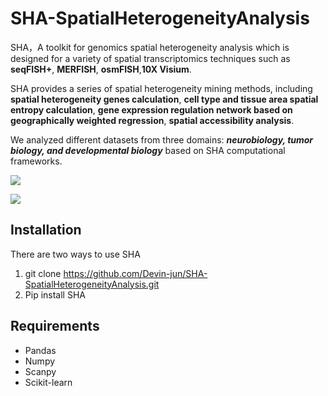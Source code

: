 # SHA-SpatialHeterogeneityAnalysis
SHA，A toolkit for genomics spatial heterogeneity analysis which is designed for a variety of spatial transcriptomics techniques such as **seqFISH+**, **MERFISH**, **osmFISH**,**10X Visium**.

SHA provides a series of spatial heterogeneity mining methods, including **spatial heterogeneity genes calculation**, **cell type and tissue area spatial entropy calculation**, **gene expression regulation network based on geographically weighted regression**, **spatial accessibility analysis**.

We analyzed different datasets from three domains: ***neurobiology, tumor biology, and developmental biology*** based on SHA computational frameworks.

![](https://tva1.sinaimg.cn/large/008i3skNgy1gr4b8i6plcj31hr0u041x.jpg)

![](https://tva1.sinaimg.cn/large/008i3skNgy1gr4cw7xpbsj31e20run6l.jpg)

## Installation

There are two ways to use SHA

1. git clone https://github.com/Devin-jun/SHA-SpatialHeterogeneityAnalysis.git
2. Pip install SHA

## Requirements

- Pandas
- Numpy
- Scanpy
- Scikit-learn

